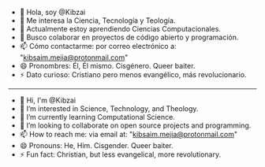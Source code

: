 - 👋 Hola, soy @Kibzai
- 👀 Me interesa la Ciencia, Tecnología y Teología.
- 🌱 Actualmente estoy aprendiendo Ciencias Computacionales.
- 💞️ Busco colaborar en proyectos de código abierto y programación.
- 📫 Cómo contactarme: por correo electrónico a: "kibsaim.mejia@protonmail.com"
- 😄 Pronombres: Él, Él mismo. Cisgénero. Queer baiter.
- ⚡ Dato curioso: Cristiano pero menos evangélico, más revolucionario.
---
- 👋 Hi, I'm @Kibzai
- 👀 I’m interested in Science, Technology, and Theology.
- 🌱 I’m currently learning Computational Science.
- 💞️ I’m looking to collaborate on open source projects and programming.
- 📫 How to reach me: via email at: "kibsaim.mejia@protonmail.com"
- 😄 Pronouns: He, Him. Cisgender. Queer baiter.
- ⚡ Fun fact: Christian, but less evangelical, more revolutionary. 

<!---
Kibzai/Kibzai is a ✨ special ✨ repository because its `README.md` (this file) appears on my GitHub profile.
--->
